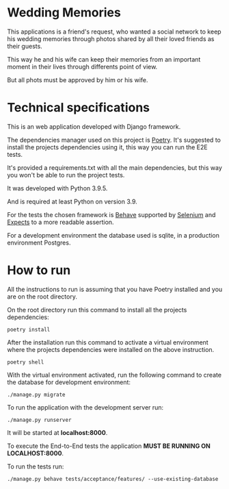# Wedding Memories

This applications is a friend's request, who wanted a social network to keep his wedding memories through photos shared by all their loved friends as their guests.

This way he and his wife can keep their memories from an important moment in their lives through differents point of view.

But all phots must be approved by him or his wife.


# Technical specifications

This is an web application developed with Django framework.


The dependencies manager used on this project is [Poetry](https://python-poetry.org/). It's suggested to install the projects dependencies using it, this way you can run the E2E tests.

It's provided a requirements.txt with all the main dependencies, but this way you won't be able to run the project tests.

It was developed with Python 3.9.5.

And is required at least Python on version 3.9.

For the tests the chosen framework is [Behave](https://pypi.org/project/behave/) supported by [Selenium](https://pypi.org/project/selenium/) and [Expects](https://pypi.org/project/expects/) to a more readable assertion.

For a development environment the database used is sqlite, in a production environment Postgres.


# How to run

All the instructions to run is assuming that you have Poetry installed and you are on the root directory.

On the root directory run this command to install all the projects dependencies:
```
poetry install
```

After the installation run this command to activate a virtual environment where the projects dependencies were installed on the above instruction.
```
poetry shell
```

With the virtual environment activated, run the following command to create the database for development environment:
```
./manage.py migrate
```

To run the application with the development server run:
```
./manage.py runserver
```

It will be started at **localhost:8000**.


To execute the End-to-End tests the application **MUST BE RUNNING ON LOCALHOST:8000**.

To run the tests run:
```
./manage.py behave tests/acceptance/features/ --use-existing-database
```
